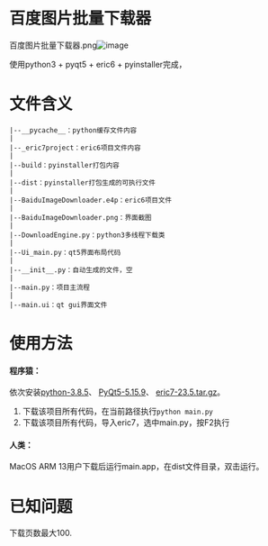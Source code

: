 # 百度图片批量下载器
百度图片批量下载器.png![image](https://github.com/chunchaowei/Python/assets/60838771/88a974ec-5e65-4f9e-9d99-bfd762e2b185)

使用python3 + pyqt5 + eric6 + pyinstaller完成，

# 文件含义
```
|--__pycache__：python缓存文件内容
|
|--_eric7project：eric6项目文件内容
|
|--build：pyinstaller打包内容
|
|--dist：pyinstaller打包生成的可执行文件
|
|--BaiduImageDownloader.e4p：eric6项目文件
|
|--BaiduImageDownloader.png：界面截图
|
|--DownloadEngine.py：python3多线程下载类
|
|--Ui_main.py：qt5界面布局代码
|
|--__init__.py：自动生成的文件，空
|
|--main.py：项目主流程
|
|--main.ui：qt gui界面文件
```
# 使用方法
#### 程序猿：

依次安装[python-3.8.5](https://www.python.org/downloads/release/python-385/)、
[PyQt5-5.15.9](https://pypi.org/project/PyQt5/)、
[eric7-23.5.tar.gz](https://eric-ide.python-projects.org/eric-download.html)。


1. 下载该项目所有代码，在当前路径执行`python main.py`
2. 下载该项目所有代码，导入eric7，选中main.py，按F2执行

#### 人类：
MacOS ARM 13用户下载后运行main.app，在dist文件目录，双击运行。

# 已知问题
下载页数最大100.


